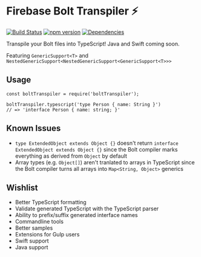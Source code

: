 # Firebase Bolt Transpiler :zap:

[![Build Status](https://travis-ci.org/fny/firebase-bolt-transpiler.svg?branch=master)](https://travis-ci.org/fny/firebase-bolt-transpiler) [![npm version](https://badge.fury.io/js/firebase-bolt-transpiler.svg)](http://badge.fury.io/js/firebase-bolt-transpiler) [![Dependencies](https://david-dm.org/fny/firebase-bolt-transpiler.svg)](https://david-dm.org/fny/firebase-bolt-transpiler)

Transpile your Bolt files into TypeScript! Java and Swift coming soon.

Featuring `GenericSupport<T>` and `NestedGenericSupport<NestedGenericSupport<GenericSupport<T>>>`

## Usage

    const boltTranspiler = require('boltTranspiler');

    boltTranspiler.typescript('type Person { name: String }')
    // => 'interface Person { name: string; }'

## Known Issues

 - `type ExtendedObject extends Object {}` doesn't return `interface ExtendedObject extends Object {}` since the Bolt compiler marks everything as derived from `Object` by default
 - Array types (e.g. `Object[]`) aren't tranlated to arrays in TypeScript since the Bolt compiler turns all arrays into `Map<String, Object>` generics

## Wishlist

 - Better TypeScript formatting
 - Validate generated TypeScript with the TypeScript parser
 - Ability to prefix/suffix generated interface names
 - Commandline tools
 - Better samples
 - Extensions for Gulp users
 - Swift support
 - Java support
